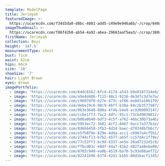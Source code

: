 ```yaml
---
template: ModelPage
title: Jerimyah
featuredImage: >-
  https://ucarecdn.com/f34d3da0-d8bc-4081-add5-c49e9e946a6b/-/crop/640x329/0,33/-/preview/
imageThumbnail: >-
  https://ucarecdn.com/f86f42b0-ab54-4a92-a6ea-29663aaf5ea3/-/crop/380x391/33,0/-/preview/
firstName: Jerimyah
collection: Boys
height: '147.5'
measurementType: chest
bust: 71cm
waist: 62cm
hips: 66cm
size: '10'
shoeSize: '7'
hair: Light Brown
eyes: Brown
imagePortfolio:
  - image: 'https://ucarecdn.com/64dc8162-6fcd-417d-a543-b9e8187314e8/'
  - image: 'https://ucarecdn.com/a9e4d406-f115-48c1-9216-de3d7c3d7e7a/'
  - image: 'https://ucarecdn.com/c9607df0-627e-473c-af66-ee8d1a10b179/'
  - image: 'https://ucarecdn.com/debe19c6-98c9-46ff-b38a-84c2b3577987/'
  - image: 'https://ucarecdn.com/0b3e3648-608a-4f4b-b4e9-ac9300093147/'
  - image: 'https://ucarecdn.com/cc6e1ff3-7ac2-4dfc-91c1-73cb49038812/'
  - image: 'https://ucarecdn.com/b08a0b40-bdf3-4c5f-a762-46bc30b73a4b/'
  - image: 'https://ucarecdn.com/5953ec72-3b82-4cf2-8467-9acc7a377b1e/'
  - image: 'https://ucarecdn.com/8d666458-3fb3-4d3d-baec-d70348bfb6c7/'
  - image: 'https://ucarecdn.com/e5fb8f9e-829e-4dda-acc1-c6987a4cf5b1/'
  - image: 'https://ucarecdn.com/2744cf13-b7b2-4577-ab5f-cc57d4c1f79e/'
  - image: 'https://ucarecdn.com/77c53ff3-bc9d-4337-ae5e-26ad7232d1c8/'
  - image: 'https://ucarecdn.com/ffbcd03c-e8df-44a7-81b2-4027a48ebe08/'
  - image: 'https://ucarecdn.com/0702c940-ea0b-4519-ba70-5c93e08aef72/'
  - image: 'https://ucarecdn.com/82241b96-6374-42d1-b1b5-80d1bacf1345/'
---
```


